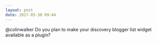 ```yaml
---
layout: post
date: 2017-05-30 09:44
---
```

@colinwalker Do you plan to make your discovery blogger list widget available as a plugin?
